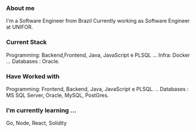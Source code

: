 <!--

**jeanflaragao/jeanflaragao** is a ✨ _special_ ✨ repository because its `README.md` (this file) appears on your GitHub profile.

Here are some ideas to get you started:

- 🔭 I’m currently working on ...
- 🌱 I’m currently learning ...
- 👯 I’m looking to collaborate on ...
- 🤔 I’m looking for help with ...
- 💬 Ask me about ...
- 📫 How to reach me: ...
- 😄 Pronouns: ...
- ⚡ Fun fact: ...

-->

### About me

I'm a Software Engineer from Brazil Currently working as Software Engineer at UNIFOR.

### Current Stack

Programming: Backend,Frontend, Java, JavaScript e PLSQL ...
Infra: Docker ...
Databases : Oracle.

### Have Worked with
Programming: Frontend, Backend, Java, JavaScript e PLSQL. ..
Databases : MS SQL Server, Oracle, MySQL, PostGres.

### I’m currently learning ...

Go, Node, React, Solidity

